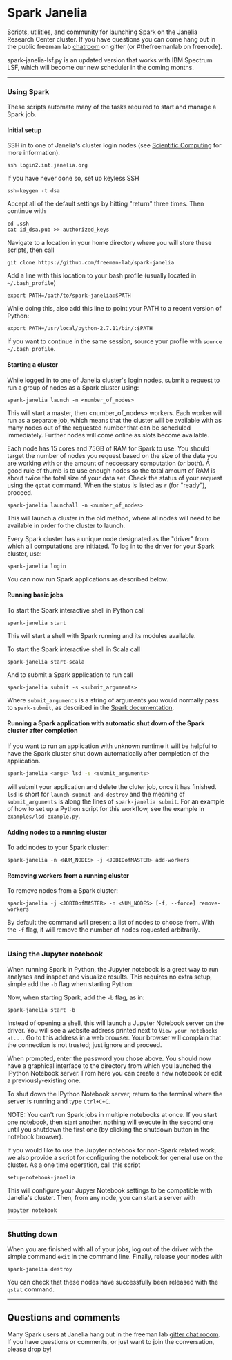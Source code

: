 # Spark Janelia

Scripts, utilities, and community for launching Spark on the Janelia Research Center cluster. If you have questions you can come hang out in the public freeman lab [chatroom](https://gitter.im/freeman-lab/discussion) on gitter (or #thefreemanlab on freenode). 

spark-janelia-lsf.py is an updated version that works with IBM Spectrum LSF, which will become our new scheduler in the coming months. 

---
### Using Spark
These scripts automate many of the tasks required to start and manage a Spark job.

#### Initial setup
SSH in to one of Janelia's cluster login nodes (see [Scientific Computing](http://wiki.int.janelia.org/wiki/display/ScientificComputing/Janelia+Compute+Cluster) for more information).
```
ssh login2.int.janelia.org
```
If you have never done so, set up keyless SSH
```
ssh-keygen -t dsa
```
Accept all of the default settings by hitting "return" three times. Then continue with
```
cd .ssh
cat id_dsa.pub >> authorized_keys
```
Navigate to a location in your home directory where you will store these scripts, then call
```
git clone https://github.com/freeman-lab/spark-janelia
```
Add a line with this location to your bash profile (usually located in `~/.bash_profile`)
```
export PATH=/path/to/spark-janelia:$PATH
```
While doing this, also add this line to point your PATH to a recent version of Python:
```
export PATH=/usr/local/python-2.7.11/bin/:$PATH
```
If you want to continue in the same session, source your profile with `source ~/.bash_profile`.

#### Starting a cluster
While logged in to one of Janelia cluster's login nodes, submit a request to run a group of nodes as a Spark cluster using:
```
spark-janelia launch -n <number_of_nodes>
```
This will start a master, then <number_of_nodes> workers. Each worker will run as a separate job, which means that the cluster will be available with as many nodes out of the requested number that can be scheduled immediately. Further nodes will come online as slots become available. 

Each node has 15 cores and 75GB of RAM for Spark to use. You should target the number of nodes you request based on the size of the data you are working with or the amount of neccessary computation (or both). A good rule of thumb is to use enough nodes so the total amount of RAM is about twice the total size of your data set. Check the status of your request using the `qstat` command. When the status is listed as `r` (for "ready"), proceed.

```
spark-janelia launchall -n <number_of_nodes>
```
This will launch a cluster in the old method, where all nodes will need to be available in order fo the cluster to launch. 

Every Spark cluster has a unique node designated as the "driver" from which all computations are initiated. To log in to the driver for your Spark cluster, use:
```
spark-janelia login
```
You can now run Spark applications as described below.

#### Running basic jobs
To start the Spark interactive shell in Python call
```
spark-janelia start
```
This will start a shell with Spark running and its modules available.

To start the Spark interactive shell in Scala call
```
spark-janelia start-scala
```
And to submit a Spark application to run call
```
spark-janelia submit -s <submit_arguments>
```
Where `submit_arguments` is a string of arguments you would normally pass to `spark-submit`, as described in the [Spark documentation](https://spark.apache.org/docs/1.2.0/submitting-applications.html).

#### Running a Spark application with automatic shut down of the Spark cluster after completion
If you want to run an application with unknown runtime
it will be helpful to have the Spark cluster shut down automatically after completion of the application.
```bash
spark-janelia <args> lsd -s <submit_arguments>
```
will submit your application and delete the cluter job, once it has finished. `lsd` is short for `launch-submit-and-destroy` and the meaning of `submit_arguments` is along the lines of `spark-janelia submit`. For an example of how to set up a Python script for this workflow, see the example in `examples/lsd-example.py`.

#### Adding nodes to a running cluster
To add nodes to your Spark cluster:
```
spark-janelia -n <NUM_NODES> -j <JOBIDofMASTER> add-workers
```

#### Removing workers from a running cluster
To remove nodes from a Spark cluster:
```
spark-janelia -j <JOBIDofMASTER> -n <NUM_NODES> [-f, --force] remove-workers
```
By default the command will present a list of nodes to choose from. With the `-f` flag, it will remove the number of nodes requested arbitrarily. 

---
### Using the Jupyter notebook
When running Spark in Python, the Jupyter notebook is a great way to run analyses and inspect and visualize results. This requires no extra setup, simple add the `-b` flag when starting Python: 

Now, when starting Spark, add the `-b` flag, as in:
```
spark-janelia start -b
```
Instead of opening a shell, this will launch a Jupyter Notebook server on the driver. You will see a website address printed next to `View your notebooks at...`. Go to this address in a web browser. Your browser will complain that the connection is not trusted; just ignore and proceed.

When prompted, enter the password you chose above. You should now have a graphical interface to the directory from which you launched the IPython Notebook server. From here you can create a new notebook or edit a previously-existing one.

To shut down the IPython Notebook server, return to the terminal where the server is running and type `Ctrl+C+C`.

NOTE: You can't run Spark jobs in multiple notebooks at once. If you start one notebook, then start another, nothing will execute in the second one until you shutdown the first one (by clicking the shutdown button in the notebook browser).

If you would like to use the Jupyter notebook for non-Spark related work, we also provide a script for configuring the notebook for general use on the cluster. As a one time operation, call this script
```
setup-notebook-janelia
```

This will configure your Jupyer Notebook settings to be compatible with Janelia's cluster. Then, from any node, you can start a server with
```
jupyter notebook
```

---
### Shutting down
When you are finished with all of your jobs, log out of the driver with the simple command `exit` in the command line. Finally, release your nodes with
```
spark-janelia destroy
```
You can check that these nodes have successfully been released with the `qstat` command.

---
## Questions and comments
Many Spark users at Janelia hang out in the freeman lab [gitter chat rooom](https://gitter.im/freeman-lab/discussion). If you have questions or comments, or just want to join the conversation, please drop by!

